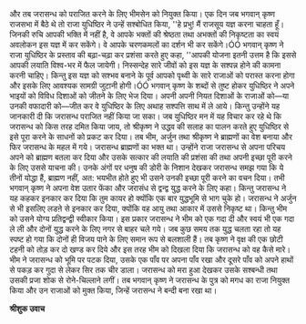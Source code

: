 और तब जरासन्ध को पराजित करने के लिए भीमसेन को नियुक्त किया। एक दिन जब भगवान् कृष्ण राजसभा में बैठे थे तो राजा युधिष्ठिर ने उन्हें सश्बोधित किया, ''हे प्रभु! मैं राजसूय यज्ञ करना चाहता हूँ। जिनकी रुचि आपकी भक्ति में नहीं है, वे आपके भक्तों की श्रेष्ठता तथा अभक्तों की निकृष्टता का स्वयं अवलोकन इस यज्ञ में कर सकेंगे। वे आपके चरणकमलों का दर्शन भी कर सकेंगे।ÓÓ भगवान् कृष्ण ने राजा युधिष्ठिर के प्रस्ताव की बढ़ा-चढ़ा कर प्रशंसा करते हुए कहा, ''आपकी योजना इतनी उत्तम है कि इससे आपकी लयाति विश्व-भर में फैल जायेगी। निस्सन्देह सारे जीवों को इस यज्ञ के सश्पन्न होने की कामना करनी चाहिए। किन्तु इस यज्ञ को सश्भव बनाने के पूर्व आपको पृथ्वी के सारे राजाओं को परास्त करना होगा और इसके लिए आवश्यक सामग्री जुटानी होगी।ÓÓ भगवान् कृष्ण के शब्दों से तुष्ट होकर युधिष्ठिर ने अपने भाइयों को विविध दिशाओं को जीतने के लिए भेज दिया। अपनी अपनी नियत दिशाओं के राजाओं को—या उनकी वफादारी को—जीत कर वे युधिष्ठिर के लिए अथाह सश्पत्ति साथ में ले आये। किन्तु उन्होंने यह जानकारी दी कि जरासन्ध पराजित नहीं किया जा सका। जब युधिष्ठिर मन में यह विचार कर रहे थे कि जरासन्ध को किस तरह दमित किया जाय, तो श्रीकृष्ण ने उद्धव की सलाह का पालन करते हुए युधिष्ठिर से इसे पूरा करने के साधनों को प्रकट कर दिया। तब भीम, अर्जुन तथा श्रीकृष्ण ने ब्राह्मणों का वेश बनाया और फिर जरासन्ध के महल में गये। जरासन्ध ब्राह्मणों का भक्त था। उन्होंने राजा जरासन्ध से अपना परिचय अपने को ब्राह्मण बतला कर दिया और उसके सत्कार की लयाति की प्रशंसा की तथा अपनी इच्छा पूरी करने के लिए उससे याचना की। उनके अंगों पर धनुष की डोरी के निशान देखकर जरासन्ध समझ गया कि ये तीनों योद्धा हैं, ब्राह्मण नहीं, अत: भयभीत होते हुए भी उसने उनकी इच्छा पूरी करने का वचन दिया। तभी भगवान् कृष्ण ने अपना वेश उतार फेंका और जरासंध से द्वन्द्व युद्ध करने के लिए कहा। किन्तु जरासन्ध ने यह कहकर इनकार कर दिया कि तुम कायर हो क्योंकि एक बार युद्धभूमि से भाग चुके हो। जरासन्ध ने अर्जुन से भी इसलिए लडऩे से इनकार कर दिया, क्योंकि वह आयु तथा आकार में उससे निकृष्ट था। किन्तु भीम को उसने योग्य प्रतिद्वन्द्वी स्वीकार किया। इस प्रकार जरासन्ध ने भीम को एक गदा दी और स्वयं भी एक गदा ले ली और दोनों युद्ध करने के लिए नगर से बाहर चले गये। जब कुछ समय तक युद्ध चलता रहा तो यह स्पष्ट हो गया कि दोनों ही विजय पाने के लिए समान रूप से बलशाली हैं। तब कृष्ण ने वृक्ष की एक छोटी टहनी को तोड़ कर दो खण्ड कर दिये और इस तरह भीम को दिखला दिया कि जरासन्ध को वह कैसे मारे। भीम ने जरासन्ध को भूमि पर पटक दिया, उसके एक पाँव पर अपना पाँव रखा और दूसरे पाँव को अपने हाथों से पकड़ कर गुदा से लेकर सिर तक चीर डाला। जरासन्ध को मरा हुआ देखकर उसके सश्बन्धी तथा उसकी प्रजा शोक से रोने-चिल्लाने लगीं। तब भगवान् कृष्ण ने जरासन्ध के पुत्र को मगध का राजा नियुक्त किया और उन राजाओं को मुक्त किया, जिन्हें जरासन्ध ने बन्दी बना रखा था।  

**श्रीशुक उवाच** 